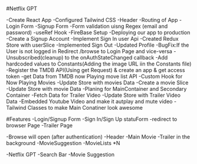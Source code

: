 #Netflix GPT

-Create React App
-Configured Tailwind CSS
-Header
-Routing of App
-Login Form
-Signup Form
-Form validation uisng Regex (email and password)
-useRef Hook
-FireBase Setup 
-Deploying our app to production
-Create a Signup Account
-Implement Sign In user Api
-Created Redux Store with userSlice
-Implemented Sign Out
-Updated Profile
-BugFix:If the User is not logged in Redirect /browse to Login Page and vice-versa
-Unsubscribed(cleanup) to the onAuthStateChanged callback
-Add hardcoded values to Constants(Adding the image URL iin the Constants file)
-Register the TMDB API(Using get Request)  & create an app & get access token
-get Data from TMDB now Playing move list API
-Custom Hook for Now Playing Movies
-Update Store with movies Data
-Create a movie Slice
-Update Store with movie Data
-Planing for MainContainer and Secondary Container
-Fetch Data for Trailer Video
-Update Store with Trailer Video Data
-Embedded Youtube Video and make it autplay and mute video
-Tailwind Classes to make Main Conatiner look awesome


#Features
-Login/Signup Form
   -Sign In/Sign Up statuForm
   -redirect to browser Page
   -Trailer Page
   
-Browse will open (after authentication)
     -Header
     -Main Movie
         -Trailer in the background
         -MovieSuggestion
           -MovieLists *N

-Netflix GPT
    -Search Bar
    -Movie Suggestion   
